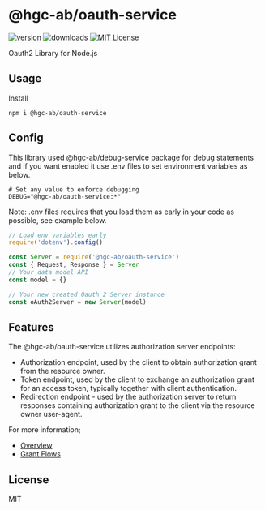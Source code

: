 # @hgc-ab/oauth-service

[![version](https://img.shields.io/npm/v/@hgc-ab/oauth-service.svg?style=flat-square)](http://npm.im/@hgc-ab/oauth-service)
[![downloads](https://img.shields.io/npm/dm/@hgc-ab/oauth-service.svg?style=flat-square)](http://npm-stat.com/charts.html?package=@hgc-ab/oauth-service&from=2020-07-11)
[![MIT License](https://img.shields.io/npm/l/@hgc-ab/oauth-service.svg?style=flat-square)](http://opensource.org/licenses/MIT)

Oauth2 Library for Node.js

## Usage

Install

```shell script
npm i @hgc-ab/oauth-service
```

## Config

This library used @hgc-ab/debug-service package for debug statements and if you want enabled it
use .env files to set environment variables as below.

```shell script
# Set any value to enforce debugging
DEBUG="@hgc-ab/oauth-service:*"

```

Note: .env files requires that you load them as early in your code as possible, see example below.

```javascript
// Load env variables early
require('dotenv').config()

const Server = require('@hgc-ab/oauth-service')
const { Request, Response } = Server
// Your data model API
const model = {}

// Your new created Oauth 2 Server instance
const oAuth2Server = new Server(model)
```

## Features

The @hgc-ab/oauth-service utilizes authorization server endpoints:

- Authorization endpoint, used by the client to obtain authorization grant from the resource owner.
- Token endpoint, used by the client to exchange an authorization grant for an access token, typically together with client authentication.
- Redirection endpoint - used by the authorization server to return responses containing authorization grant to the client via the resource owner user-agent.

For more information;

- [Overview](https://github.com/HenrikGr/oauth-service/blob/master/docs/overview.md)
- [Grant Flows](https://github.com/HenrikGr/oauth-service/blob/master/docs/grant-flows.md)

## License

MIT
